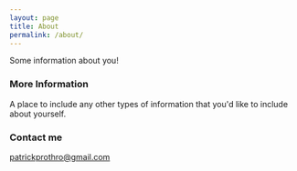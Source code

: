 ```yaml
---
layout: page
title: About
permalink: /about/
---
```


Some information about you!

### More Information

A place to include any other types of information that you'd like to include about yourself.

### Contact me

[patrickprothro@gmail.com](mailto:patrickprothro@gmail.com)
